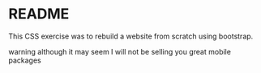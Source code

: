 # README

This CSS exercise was to rebuild a website from scratch using bootstrap.

warning although it may seem I will not be selling you great mobile packages

